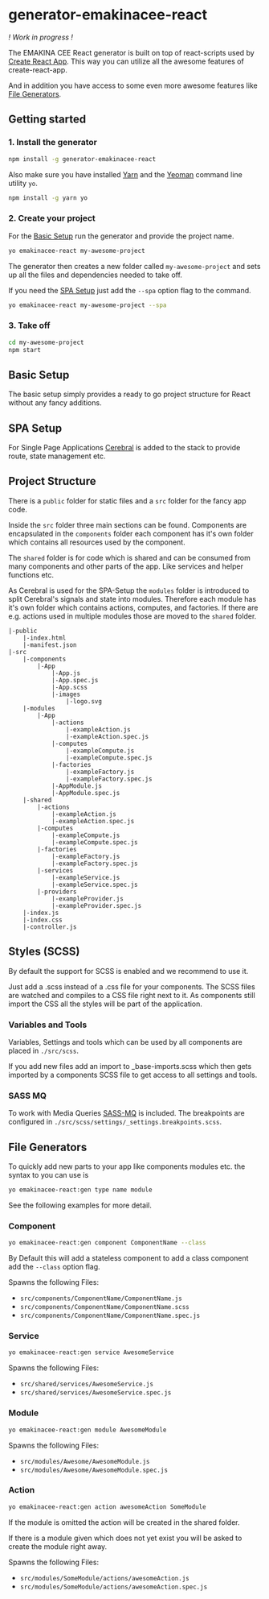 # generator-emakinacee-react

_! Work in progress !_

The EMAKINA CEE React generator is built on top of react-scripts used by 
[Create React App](https://github.com/facebookincubator/create-react-app).
This way you can utilize all the awesome features of create-react-app.

And in addition you have access to some even more awesome features like
[File Generators](https://github.com/emakina-cee-oss/generator-emakinacee-react#file-generators).


## Getting started

### 1. Install the generator
```sh
npm install -g generator-emakinacee-react
```
Also make sure you have installed [Yarn](https://yarnpkg.com/en/) 
and the [Yeoman](http://yeoman.io/) command line utility `yo`.
```sh
npm install -g yarn yo
```

### 2. Create your project

For the [Basic Setup](https://github.com/emakina-cee-oss/generator-emakinacee-react#basic-setup) 
run the generator and provide the project name.
```sh
yo emakinacee-react my-awesome-project
```
The generator then creates a new folder called `my-awesome-project` 
and sets up all the files and dependencies needed to take off.

If you need the [SPA Setup](https://github.com/emakina-cee-oss/generator-emakinacee-react#spa-setup) 
just add the `--spa` option flag to the command.
```sh
yo emakinacee-react my-awesome-project --spa
```

### 3. Take off
```sh
cd my-awesome-project
npm start
```


## Basic Setup
The basic setup simply provides a ready to go project structure for React
without any fancy additions.


## SPA Setup
For Single Page Applications [Cerebral](http://cerebraljs.com/docs/introduction/) 
is added to the stack to provide route, state management etc.


## Project Structure
There is a `public` folder for static files and a `src` folder for the fancy app code.

Inside the `src` folder three main sections can be found. Components are encapsulated 
in the `components` folder each component has it's own folder which contains all resources
used by the component.

The `shared` folder is for code which is shared and can be consumed from many components and other
parts of the app.
Like services and helper functions etc.

As Cerebral is used for the SPA-Setup the `modules` folder is introduced to split Cerebral's signals
and state into modules. Therefore each module has it's own folder which contains actions, computes,
and factories. If there are e.g. actions used in multiple modules those are moved to the `shared` 
folder.

```
|-public
    |-index.html
    |-manifest.json
|-src
    |-components 
        |-App 
            |-App.js
            |-App.spec.js
            |-App.scss
            |-images
                |-logo.svg
    |-modules 
        |-App
            |-actions
                |-exampleAction.js
                |-exampleAction.spec.js
            |-computes
                |-exampleCompute.js
                |-exampleCompute.spec.js
            |-factories
                |-exampleFactory.js
                |-exampleFactory.spec.js
            |-AppModule.js
            |-AppModule.spec.js
    |-shared
        |-actions
            |-exampleAction.js
            |-exampleAction.spec.js
        |-computes
            |-exampleCompute.js
            |-exampleCompute.spec.js
        |-factories
            |-exampleFactory.js
            |-exampleFactory.spec.js
        |-services
            |-exampleService.js
            |-exampleService.spec.js
        |-providers
            |-exampleProvider.js
            |-exampleProvider.spec.js
    |-index.js
    |-index.css
    |-controller.js 
```


## Styles (SCSS)
By default the support for SCSS is enabled and we recommend to use it.

Just add a .scss instead of a .css file for your components.
The SCSS files are watched and compiles to a CSS file right next to it.
As components still import the CSS all the styles will be part of the application.

### Variables and Tools
Variables, Settings and tools which can be used by all components are placed in `./src/scss`.

If you add new files add an import to _base-imports.scss which then gets imported by
a components SCSS file to get access to all settings and tools.

### SASS MQ
To work with Media Queries [SASS-MQ](https://github.com/sass-mq/sass-mq) is included.
The breakpoints are configured in `./src/scss/settings/_settings.breakpoints.scss`.



## File Generators
To quickly add new parts to your app like components modules etc. the syntax to you can use is
```sh
yo emakinacee-react:gen type name module
```
See the following examples for more detail.

### Component
```sh
yo emakinacee-react:gen component ComponentName --class
```
By Default this will add a stateless component to add a class component add the 
`--class` option flag.

Spawns the following Files:
+ `src/components/ComponentName/ComponentName.js`
+ `src/components/ComponentName/ComponentName.scss`
+ `src/components/ComponentName/ComponentName.spec.js`

### Service
```sh
yo emakinacee-react:gen service AwesomeService
```
Spawns the following Files:
+ `src/shared/services/AwesomeService.js`
+ `src/shared/services/AwesomeService.spec.js`

### Module
```sh
yo emakinacee-react:gen module AwesomeModule
```
Spawns the following Files:
+ `src/modules/Awesome/AwesomeModule.js`
+ `src/modules/Awesome/AwesomeModule.spec.js`

### Action
```sh
yo emakinacee-react:gen action awesomeAction SomeModule
```
If the module is omitted the action will be created in the shared folder.

If there is a module given which does not yet exist you will be asked to create
the module right away.

Spawns the following Files:
+ `src/modules/SomeModule/actions/awesomeAction.js`
+ `src/modules/SomeModule/actions/awesomeAction.spec.js`
